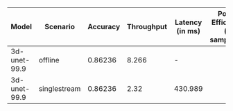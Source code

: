 | Model        | Scenario     |   Accuracy |   Throughput | Latency (in ms)   | Power Efficiency (in samples/J)   | TEST01   | TEST05   |
|--------------|--------------|------------|--------------|-------------------|-----------------------------------|----------|----------|
| 3d-unet-99.9 | offline      |    0.86236 |        8.266 | -                 |                                   | passed   | passed   |
| 3d-unet-99.9 | singlestream |    0.86236 |        2.32  | 430.989           |                                   | passed   | passed   |